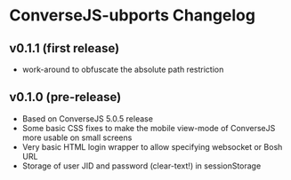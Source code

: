 ConverseJS-ubports Changelog
================

v0.1.1 (first release)
---------------------------
 * work-around to obfuscate the absolute path restriction

v0.1.0 (pre-release)
---------------------------
 * Based on ConverseJS 5.0.5 release
 * Some basic CSS fixes to make the mobile view-mode of ConverseJS more usable on small screens
 * Very basic HTML login wrapper to allow specifying websocket or Bosh URL
 * Storage of user JID and password (clear-text!) in sessionStorage
